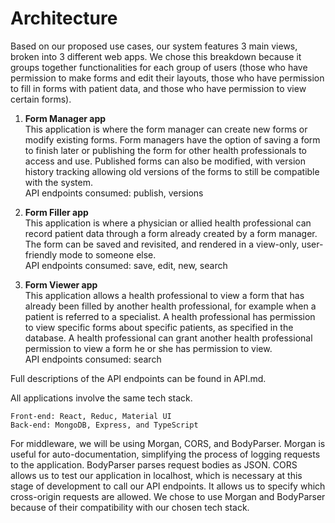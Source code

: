 # Architecture

Based on our proposed use cases, our system features 3 main views, broken into 3 different web apps. We chose this breakdown because it groups together functionalities for each group of users (those who have permission to make forms and edit their layouts, those who have permission to fill in forms with patient data, and those who have permission to view certain forms).  

1. **Form Manager app**  
This application is where the form manager can create new forms or modify existing forms. Form managers have the option of saving a form to finish later or publishing the form for other health professionals to access and use. Published forms can also be modified, with version history tracking allowing old versions of the forms to still be compatible with the system.  
API endpoints consumed: publish, versions

2. **Form Filler app**  
This application is where a physician or allied health professional can record patient data through a form already created by a form manager. The form can be saved and revisited, and rendered in a view-only, user-friendly mode to someone else.   
API endpoints consumed: save, edit, new, search

3. **Form Viewer app**  
This application allows a health professional to view a form that has already been filled by another health professional, for example when a patient is referred to a specialist. A health professional has permission to view specific forms about specific patients, as specified in the database. A health professional can grant another health professional permission to view a form he or she has permission to view.    
API endpoints consumed: search

Full descriptions of the API endpoints can be found in API.md.

All applications involve the same tech stack.  

	Front-end: React, Reduc, Material UI  
	Back-end: MongoDB, Express, and TypeScript

For middleware, we will be using Morgan, CORS, and BodyParser. Morgan is useful for auto-documentation, simplifying the process of logging requests to the application. BodyParser parses request bodies as JSON. CORS allows us to test our application in localhost, which is necessary at this stage of development to call our API endpoints. It allows us to specify which cross-origin requests are allowed. We chose to use Morgan and BodyParser because of their compatibility with our chosen tech stack.

